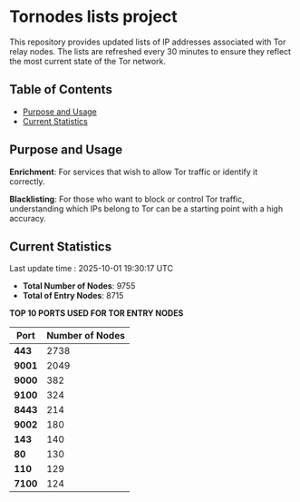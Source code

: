# Tornodes lists project

This repository provides updated lists of IP addresses associated with Tor relay nodes. The lists are refreshed every 30 minutes to ensure they reflect the most current state of the Tor network.

## Table of Contents

- [Purpose and Usage](#purpose-and-usage)
- [Current Statistics](#current-statistics)


## Purpose and Usage

**Enrichment**: For services that wish to allow Tor traffic or identify it correctly.

**Blacklisting**: For those who want to block or control Tor traffic, understanding which IPs belong to Tor can be a starting point with a high accuracy.

## Current Statistics

Last update time : 2025-10-01 19:30:17 UTC

- **Total Number of Nodes**: 9755
- **Total of Entry Nodes**: 8715

**TOP 10 PORTS USED FOR TOR ENTRY NODES**

| **Port** | **Number of Nodes** |
|------|-----------------|
| **443**   | 2738  |
| **9001**   | 2049  |
| **9000**   | 382  |
| **9100**   | 324  |
| **8443**   | 214  |
| **9002**   | 180  |
| **143**   | 140  |
| **80**   | 130  |
| **110**   | 129  |
| **7100**   | 124  |


